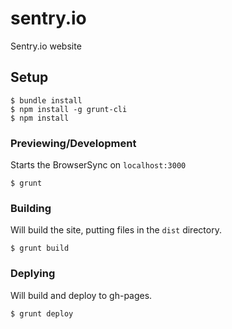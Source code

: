 # sentry.io
Sentry.io website

## Setup
```
$ bundle install
$ npm install -g grunt-cli
$ npm install
```
### Previewing/Development
Starts the BrowserSync on `localhost:3000`

`$ grunt`

### Building
Will build the site, putting files in the `dist` directory.

`$ grunt build`

### Deplying
Will build and deploy to gh-pages.

`$ grunt deploy`
